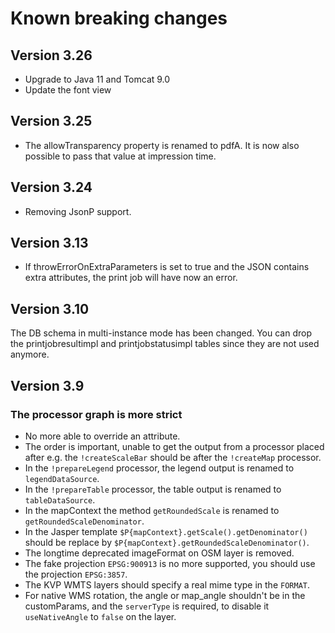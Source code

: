 # Known breaking changes

## Version 3.26

-   Upgrade to Java 11 and Tomcat 9.0
-   Update the font view

## Version 3.25

-   The allowTransparency property is renamed to pdfA. It is now also possible to pass that value
    at impression time.

## Version 3.24

-   Removing JsonP support.

## Version 3.13

-   If throwErrorOnExtraParameters is set to true and the JSON contains extra attributes,
    the print job will have now an error.

## Version 3.10

The DB schema in multi-instance mode has been changed. You can drop the
printjobresultimpl and printjobstatusimpl tables since they are not used anymore.

## Version 3.9

### The processor graph is more strict

-   No more able to override an attribute.
-   The order is important, unable to get the output from a processor placed after
    e.g. the `!createScaleBar` should be after the `!createMap` processor.
-   In the `!prepareLegend` processor, the legend output is renamed to `legendDataSource`.
-   In the `!prepareTable` processor, the table output is renamed to `tableDataSource`.
-   In the mapContext the method `getRoundedScale` is renamed to `getRoundedScaleDenominator`.
-   In the Jasper template `$P{mapContext}.getScale().getDenominator()` should be replace by
    `$P{mapContext}.getRoundedScaleDenominator()`.
-   The longtime deprecated imageFormat on OSM layer is removed.
-   The fake projection `EPSG:900913` is no more supported, you should use the projection `EPSG:3857`.
-   The KVP WMTS layers should specify a real mime type in the `FORMAT`.
-   For native WMS rotation, the angle or map_angle shouldn't be in the customParams,
    and the `serverType` is required, to disable it `useNativeAngle` to `false` on the layer.
